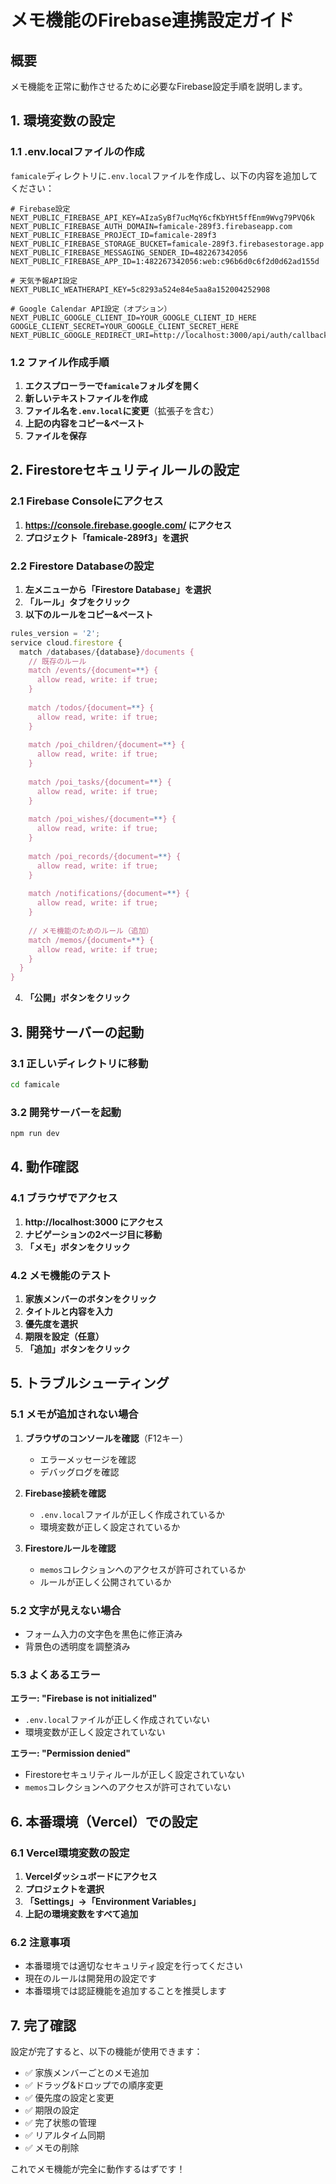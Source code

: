 # メモ機能のFirebase連携設定ガイド

## 概要
メモ機能を正常に動作させるために必要なFirebase設定手順を説明します。

## 1. 環境変数の設定

### 1.1 .env.localファイルの作成

`famicale`ディレクトリに`.env.local`ファイルを作成し、以下の内容を追加してください：

```env
# Firebase設定
NEXT_PUBLIC_FIREBASE_API_KEY=AIzaSyBf7ucMqY6cfKbYHt5ffEnm9Wvg79PVQ6k
NEXT_PUBLIC_FIREBASE_AUTH_DOMAIN=famicale-289f3.firebaseapp.com
NEXT_PUBLIC_FIREBASE_PROJECT_ID=famicale-289f3
NEXT_PUBLIC_FIREBASE_STORAGE_BUCKET=famicale-289f3.firebasestorage.app
NEXT_PUBLIC_FIREBASE_MESSAGING_SENDER_ID=482267342056
NEXT_PUBLIC_FIREBASE_APP_ID=1:482267342056:web:c96b6d0c6f2d0d62ad155d

# 天気予報API設定
NEXT_PUBLIC_WEATHERAPI_KEY=5c8293a524e84e5aa8a152004252908

# Google Calendar API設定（オプション）
NEXT_PUBLIC_GOOGLE_CLIENT_ID=YOUR_GOOGLE_CLIENT_ID_HERE
GOOGLE_CLIENT_SECRET=YOUR_GOOGLE_CLIENT_SECRET_HERE
NEXT_PUBLIC_GOOGLE_REDIRECT_URI=http://localhost:3000/api/auth/callback/google
```

### 1.2 ファイル作成手順

1. **エクスプローラーで`famicale`フォルダを開く**
2. **新しいテキストファイルを作成**
3. **ファイル名を`.env.local`に変更**（拡張子を含む）
4. **上記の内容をコピー&ペースト**
5. **ファイルを保存**

## 2. Firestoreセキュリティルールの設定

### 2.1 Firebase Consoleにアクセス

1. **https://console.firebase.google.com/ にアクセス**
2. **プロジェクト「famicale-289f3」を選択**

### 2.2 Firestore Databaseの設定

1. **左メニューから「Firestore Database」を選択**
2. **「ルール」タブをクリック**
3. **以下のルールをコピー&ペースト**

```javascript
rules_version = '2';
service cloud.firestore {
  match /databases/{database}/documents {
    // 既存のルール
    match /events/{document=**} {
      allow read, write: if true;
    }
    
    match /todos/{document=**} {
      allow read, write: if true;
    }
    
    match /poi_children/{document=**} {
      allow read, write: if true;
    }
    
    match /poi_tasks/{document=**} {
      allow read, write: if true;
    }
    
    match /poi_wishes/{document=**} {
      allow read, write: if true;
    }
    
    match /poi_records/{document=**} {
      allow read, write: if true;
    }
    
    match /notifications/{document=**} {
      allow read, write: if true;
    }
    
    // メモ機能のためのルール（追加）
    match /memos/{document=**} {
      allow read, write: if true;
    }
  }
}
```

4. **「公開」ボタンをクリック**

## 3. 開発サーバーの起動

### 3.1 正しいディレクトリに移動

```bash
cd famicale
```

### 3.2 開発サーバーを起動

```bash
npm run dev
```

## 4. 動作確認

### 4.1 ブラウザでアクセス

1. **http://localhost:3000 にアクセス**
2. **ナビゲーションの2ページ目に移動**
3. **「メモ」ボタンをクリック**

### 4.2 メモ機能のテスト

1. **家族メンバーのボタンをクリック**
2. **タイトルと内容を入力**
3. **優先度を選択**
4. **期限を設定（任意）**
5. **「追加」ボタンをクリック**

## 5. トラブルシューティング

### 5.1 メモが追加されない場合

1. **ブラウザのコンソールを確認**（F12キー）
   - エラーメッセージを確認
   - デバッグログを確認

2. **Firebase接続を確認**
   - `.env.local`ファイルが正しく作成されているか
   - 環境変数が正しく設定されているか

3. **Firestoreルールを確認**
   - `memos`コレクションへのアクセスが許可されているか
   - ルールが正しく公開されているか

### 5.2 文字が見えない場合

- フォーム入力の文字色を黒色に修正済み
- 背景色の透明度を調整済み

### 5.3 よくあるエラー

**エラー: "Firebase is not initialized"**
- `.env.local`ファイルが正しく作成されていない
- 環境変数が正しく設定されていない

**エラー: "Permission denied"**
- Firestoreセキュリティルールが正しく設定されていない
- `memos`コレクションへのアクセスが許可されていない

## 6. 本番環境（Vercel）での設定

### 6.1 Vercel環境変数の設定

1. **Vercelダッシュボードにアクセス**
2. **プロジェクトを選択**
3. **「Settings」→「Environment Variables」**
4. **上記の環境変数をすべて追加**

### 6.2 注意事項

- 本番環境では適切なセキュリティ設定を行ってください
- 現在のルールは開発用の設定です
- 本番環境では認証機能を追加することを推奨します

## 7. 完了確認

設定が完了すると、以下の機能が使用できます：

- ✅ 家族メンバーごとのメモ追加
- ✅ ドラッグ&ドロップでの順序変更
- ✅ 優先度の設定と変更
- ✅ 期限の設定
- ✅ 完了状態の管理
- ✅ リアルタイム同期
- ✅ メモの削除

これでメモ機能が完全に動作するはずです！
